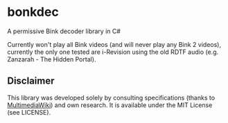 # bonkdec
A permissive Bink decoder library in C#

Currently won't play all Bink videos (and will never play any Bink 2 videos), currently the only one tested are i-Revision using the old RDTF audio (e.g. Zanzarah - The Hidden Portal).

## Disclaimer

This library was developed solely by consulting specifications (thanks to [MultimediaWiki](https://wiki.multimedia.cx/index.php/Bink_Container)) and own research. It is available under the MIT License (see LICENSE).
